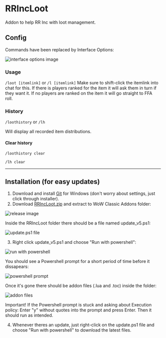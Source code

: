 # RRIncLoot
Addon to help RR Inc with loot management.

## Config

Commands have been replaced by Interface Options:

![interface options image](https://i.imgur.com/FqF55Lp.png)

### Usage
```/loot [itemlink]``` or ```/l [itemlink]```
Make sure to shift-click the itemlink into chat for this.
If there is players ranked for the item it will ask them in turn if they want it. If no players are ranked on the item it will go straight to FFA roll.

### History
```/loothistory``` or ```/lh```

Will display all recorded item distributions.

#### Clear history
```/loothistory clear``` 

```/lh clear```

---

## Installation (for easy updates)
1. Download and install [Git](https://git-scm.com/download/win) for Windows (don't worry about settings, just click through installer).
2. Download [RRIncLoot.zip](https://github.com/bo12s/RRIncLoot/releases) and extract to WoW Classic Addons folder:

![release image](https://i.imgur.com/qzhRB9c.png)

Inside the RRIncLoot folder there should be a file named update_v5.ps1:

![update.ps1 file](https://i.imgur.com/f0viGEJ.png)

3. Right click update_v5.ps1 and choose "Run with powershell":

![run with powershell](https://i.imgur.com/SFF8bf6.png)

You should see a Powershell prompt for a short period of time before it dissapears:

![powershell prompt](https://i.imgur.com/jAgYxp7.png)

Once it's gone there should be addon files (.lua and .toc) inside the folder:

![addon files](https://i.imgur.com/G6C2cYr.png)

Important! If the Powershell prompt is stuck and asking about Execution policy: Enter "y" without quotes into the prompt and press Enter. Then it should run as intended.

4. Whenever theres an update, just right-click on the update.ps1 file and choose "Run with powershell" to download the latest files.
